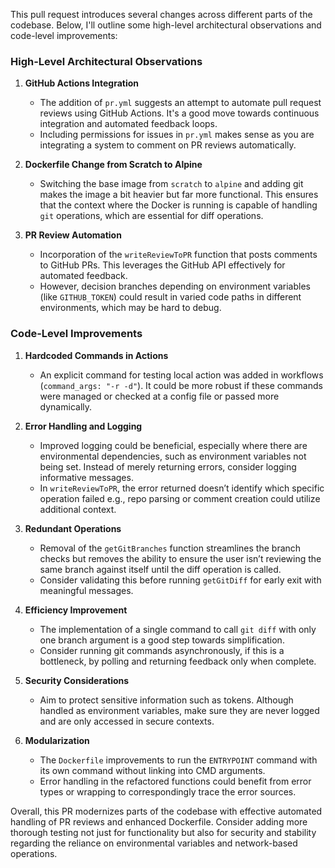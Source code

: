 This pull request introduces several changes across different parts of the codebase. Below, I'll outline some high-level architectural observations and code-level improvements:

### High-Level Architectural Observations
1. **GitHub Actions Integration**
   - The addition of `pr.yml` suggests an attempt to automate pull request reviews using GitHub Actions. It's a good move towards continuous integration and automated feedback loops.
   - Including permissions for issues in `pr.yml` makes sense as you are integrating a system to comment on PR reviews automatically.

2. **Dockerfile Change from Scratch to Alpine**
   - Switching the base image from `scratch` to `alpine` and adding git makes the image a bit heavier but far more functional. This ensures that the context where the Docker is running is capable of handling `git` operations, which are essential for diff operations.

3. **PR Review Automation**
   - Incorporation of the `writeReviewToPR` function that posts comments to GitHub PRs. This leverages the GitHub API effectively for automated feedback.
   - However, decision branches depending on environment variables (like `GITHUB_TOKEN`) could result in varied code paths in different environments, which may be hard to debug.

### Code-Level Improvements
1. **Hardcoded Commands in Actions**
   - An explicit command for testing local action was added in workflows (`command_args: "-r -d"`). It could be more robust if these commands were managed or checked at a config file or passed more dynamically.

2. **Error Handling and Logging**
   - Improved logging could be beneficial, especially where there are environmental dependencies, such as environment variables not being set. Instead of merely returning errors, consider logging informative messages.
   - In `writeReviewToPR`, the error returned doesn’t identify which specific operation failed e.g., repo parsing or comment creation could utilize additional context.

3. **Redundant Operations**
   - Removal of the `getGitBranches` function streamlines the branch checks but removes the ability to ensure the user isn’t reviewing the same branch against itself until the diff operation is called.
   - Consider validating this before running `getGitDiff` for early exit with meaningful messages.

4. **Efficiency Improvement**
   - The implementation of a single command to call `git diff` with only one branch argument is a good step towards simplification.
   - Consider running git commands asynchronously, if this is a bottleneck, by polling and returning feedback only when complete.

5. **Security Considerations**
   - Aim to protect sensitive information such as tokens. Although handled as environment variables, make sure they are never logged and are only accessed in secure contexts.

6. **Modularization**
   - The `Dockerfile` improvements to run the `ENTRYPOINT` command with its own command without linking into CMD arguments.
   - Error handling in the refactored functions could benefit from error types or wrapping to correspondingly trace the error sources.

Overall, this PR modernizes parts of the codebase with effective automated handling of PR reviews and enhanced Dockerfile. Consider adding more thorough testing not just for functionality but also for security and stability regarding the reliance on environmental variables and network-based operations.